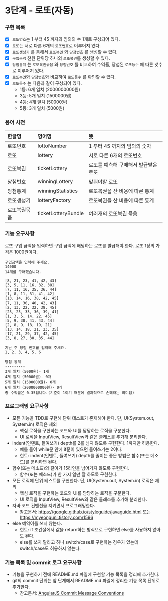 # 3단계 - 로또(자동)

### 구현 목록

- [x] `로또번호`는 1 부터 45 까지의 임의의 수 1개로 구성되어 있다.
- [x] `로또`는 서로 다른 6개의 `로또번호`로 이루어져 있다.
- [x] `로또생성기` 를 통해서 `로또복권` 와 `당첨번호` 를 생성할 수 있다.
- [x] `구입금액` 천원 단위당 하나의 `로또복권`를 생성할 수 있다.
- [x] `당첨통계` 는 `로또복권묶음` 와 `당첨번호` 를 비교하여 수익률, 당첨된 `로또등수` 에 따른 갯수로 이루어져 있다.
- [x] `로또복권`와 `당첨번호`와 비교하여 `로또등수` 를 확인할 수 있다.
- [x] `로또등수` 는 다음과 같이 구성되어 있다.
  - 1등: 6개 일치 (2000000000원)
  - 3등: 5개 일치 (1500000원)
  - 4등: 4개 일치 (50000원)
  - 5등: 3개 일치 (5000원)

### 용어 사전

|한글명|영어명|뜻|
|:---|:---|:---
|로또번호| lottoNumber | 1 부터 45 까지의 임의의 숫자 |
|로또| lottery | 서로 다른 6개의 로또번호 |
|로또복권| ticketLottery | 로또를 예측해 구매해서 발급받은 로또 |
|당첨번호| winningLottery | 맞춰야할 로또 |
|당첨통계| winningStatistics| 로또복권을 산 비용에 따른 통계 |
|로또생성기| lotteryFactory| 로또복권을 산 비용에 따른 통계 |
|로또복권묶음| ticketLotteryBundle| 여러개의 로또복권 묶음 |

### 기능 요구사항

로또 구입 금액을 입력하면 구입 금액에 해당하는 로또를 발급해야 한다. 로또 1장의 가격은 1000원이다.

```
구입금액을 입력해 주세요.
14000
14개를 구매했습니다.
 
[8, 21, 23, 41, 42, 43]
[3, 5, 11, 16, 32, 38]
[7, 11, 16, 35, 36, 44]
[1, 8, 11, 31, 41, 42]
[13, 14, 16, 38, 42, 45]
[7, 11, 30, 40, 42, 43]
[2, 13, 22, 32, 38, 45]
[23, 25, 33, 36, 39, 41]
[1, 3, 5, 14, 22, 45]
[5, 9, 38, 41, 43, 44]
[2, 8, 9, 18, 19, 21]
[13, 14, 18, 21, 23, 35]
[17, 21, 29, 37, 42, 45]
[3, 8, 27, 30, 35, 44]

지난 주 당첨 번호를 입력해 주세요.
1, 2, 3, 4, 5, 6

당첨 통계
---------
3개 일치 (5000원)- 1개
4개 일치 (50000원)- 0개
5개 일치 (1500000원)- 0개
6개 일치 (2000000000원)- 0개
총 수익률은 0.35입니다.(기준이 1이기 때문에 결과적으로 손해라는 의미임)
```

### 프로그래밍 요구사항

* 모든 기능을 TDD로 구현해 단위 테스트가 존재해야 한다. 단, UI(System.out, System.in) 로직은 제외
  * 핵심 로직을 구현하는 코드와 UI를 담당하는 로직을 구분한다.
  * UI 로직을 InputView, ResultView와 같은 클래스를 추가해 분리한다.
* indent(인덴트, 들여쓰기) depth를 2를 넘지 않도록 구현한다. 1까지만 허용한다.
  * 예를 들어 while문 안에 if문이 있으면 들여쓰기는 2이다.
  * 힌트: indent(인덴트, 들여쓰기) depth를 줄이는 좋은 방법은 함수(또는 메소드)를 분리하면 된다.
* 함수(또는 메소드)의 길이가 15라인을 넘어가지 않도록 구현한다.
  * 함수(또는 메소드)가 한 가지 일만 잘 하도록 구현한다.
* 모든 로직에 단위 테스트를 구현한다. 단, UI(System.out, System.in) 로직은 제외
  * 핵심 로직을 구현하는 코드와 UI를 담당하는 로직을 구분한다.
  * UI 로직을 InputView, ResultView와 같은 클래스를 추가해 분리한다.
* 자바 코드 컨벤션을 지키면서 프로그래밍한다.
  * 참고문서: https://google.github.io/styleguide/javaguide.html 또는 https://myeonguni.tistory.com/1596
* else 예약어를 쓰지 않는다.
  * 힌트: if 조건절에서 값을 return하는 방식으로 구현하면 else를 사용하지 않아도 된다.
  * else를 쓰지 말라고 하니 switch/case로 구현하는 경우가 있는데 switch/case도 허용하지 않는다.

### 기능 목록 및 commit 로그 요구사항

* 기능을 구현하기 전에 README.md 파일에 구현할 기능 목록을 정리해 추가한다.
* git의 commit 단위는 앞 단계에서 README.md 파일에 정리한 기능 목록 단위로 추가한다.
  * 참고문서: [AngularJS Commit Message Conventions](https://gist.github.com/stephenparish/9941e89d80e2bc58a153)

